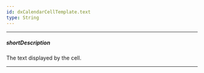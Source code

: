 ```yaml
---
id: dxCalendarCellTemplate.text
type: String
---
```

---
##### shortDescription
The text displayed by the cell.

---
